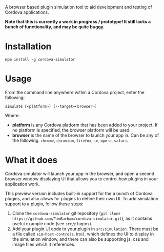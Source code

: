 A browser based plugin simulation tool to aid development and testing of Cordova applications.

**Note that this is currently a work in progress / prototype! It still lacks a bunch of functionality, and may be quite buggy.**

# Installation

```
npm install -g cordova-simulator
```



# Usage
From the command line anywhere within a Cordova project, enter the following:

```
simulate [<platform>] [--target=<browser>] 
```

Where:

* **platform** is any Cordova platform that has been added to your project. If no platform is specified, the browser
  platform will be used.
* **browser** is the name of the browser to launch your app in. Can be any of the following: `chrome`, `chromium`,
  `firefox`, `ie`, `opera`, `safari`.  

# What it does

Cordova simulator will launch your app in the browser, and open a second browser window displaying UI that allows you to control how plugins in your application work.

This preview version includes built-in support for the a bunch of Cordova plugins, and also allows for plugins to define their own UI. To add simulation support to a plugin, follow these steps:

1. Clone the `cordova-simulator` git repository (`git clone https://github.com/TimBarham/cordova-simulator.git`), as it contains useful example code (see `src/plugins`).
2. Add your plugin UI code to your plugin in `src/simulation`. There must be a file called `sim-host-controls.html`, which defines the UI to display in the simulation window, and there can also be supporting js, css and image files which it references.
